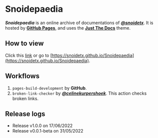 # Snoidepaedia

***Snoidepaedia*** is an online archive of documentations of [***@snoidetx***](https://github.com/snoidetx). It is hosted by [**GitHub Pages**](https://pages.github.com/), and uses the [**Just The Docs**](https://github.com/just-the-docs/just-the-docs) theme.

## How to view

Click this [link](https://snoidetx.github.io/Snoidepaedia) or go to [https://snoidetx.github.io/Snoidepaedia](https://snoidetx.github.io/Snoidepaedia).

## Workflows

1. `pages-build-development` by **GitHub**.
2. `broken-link-checker` by [***@celinekurpershoek***](https://github.com/celinekurpershoek/link-checker). This action checks broken links.

## Release logs
- Release v1.0.0 on 17/06/2022
- Release v0.0.1-beta on 31/05/2022